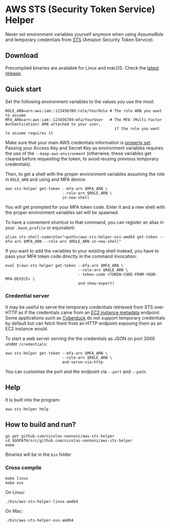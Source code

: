 # AWS STS (Security Token Service) Helper #
Never set environment variables yourself anymore when using _AssumeRole_ and temporary credentials from [STS](https://www.google.se/url?sa=t&rct=j&q=&esrc=s&source=web&cd=1&cad=rja&uact=8&ved=0ahUKEwiz1tTdicjOAhWBGywKHQyzCGMQFggdMAA&url=http%3A%2F%2Fdocs.aws.amazon.com%2FSTS%2Flatest%2FAPIReference%2FWelcome.html&usg=AFQjCNHIkvYM6R9tkhrAsp4O9fHqjr0nTw) (Amazon Security Token Service).

## Download ##
Precompiled binaries are available for Linux and macOS. Check the [latest release](https://github.com/nicolas-nannoni/aws-sts-helper/releases/latest).

## Quick start ##
Set the following environment variables to the values you use the most:

```shell
ROLE_ARN=arn:aws:iam::123456789:role/YourRole # The role ARN you want to assume
MFA_ARN=arn:aws:iam::123456789:mfa/YourUser   # The MFA (Multi-Factor Authentication) ARN attached to your user,
                                                if the role you want to assume requires it
```

Make sure that your main AWS credentials information is [properly set](http://docs.aws.amazon.com/java-sdk/latest/developer-guide/credentials.html#id6). 
Passing your Access Key and Secret Key as environment variables requires the use of the `--keep-aws-environment` (otherwise, 
these variables get cleared before requesting the token, to avoid reusing previous temporary credentials).

Then, to get a shell with the proper environment variables assuming the role in `ROLE_ARN` and using and MFA device:
```shell
aws-sts-helper get-token --mfa-arn $MFA_ARN \
                         --role-arn $ROLE_ARN \
                         in-new-shell
```

You will get prompted for your MFA token code. Enter it and a new shell with the proper environment variables set will be spawned.

To have a convenient shortcut to that command, you can register an alias in your `.bash_profile` or equivalent:
```
alias sts-shell-somerole="<path>/aws-sts-helper-osx-amd64 get-token --mfa-arn $MFA_ARN --role-arn $ROLE_ARN in-new-shell"
```

If you want to add the variables to your existing shell instead, you have to pass your MFA token code directly in the command invocation:
```shell
eval $(aws-sts-helper get-token --mfa-arn $MFA_ARN \
                                --role-arn $ROLE_ARN \
                                --token-code <TOKEN-CODE-FROM-YOUR-MFA-DEVICE> \
                                and-show-export)
```

### Credential server ###
It may be useful to serve the temporary credentials retrieved from STS over HTTP as if the credentials came from an 
[EC2 instance metadata](http://docs.aws.amazon.com/AWSEC2/latest/UserGuide/ec2-instance-metadata.html) endpoint. Some 
applications such as [Cyberduck](https://trac.cyberduck.io/wiki/help/en/howto/s3) do not support temporary credentials 
by default but can fetch them from an HTTP endpoint exposing them as an EC2 instance would.

To start a web server serving the the credentials as JSON on port 3000 under `/credentials`:
```shell
aws-sts-helper get-token --mfa-arn $MFA_ARN \
                         --role-arn $ROLE_ARN \
                         and-serve-via-http
```

You can customise the port and the endpoint via `--port` and `--path`.

## Help ##
It is built into the program:

    aws-sts-helper help


## How to build and run? ##

    go get github.com/nicolas-nannoni/aws-sts-helper
    cd $GOPATH/src/github.com/nicolas-nannoni/aws-sts-helper
    make

Binaries will be in the `bin` folder

### Cross compile

    make linux
    make osx

On Linux:

    ./bin/aws-sts-helper-linux-amd64

On Mac:

    ./bin/aws-sts-helper-osx-amd64